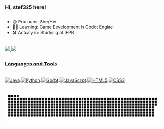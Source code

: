 ### Hi, stef325 here!
##
<!--
<div>
  <a href="" target="_blank"><img align="right" src="https://img.shields.io/badge/Discord-7289DA?style=for-the-badge&logo=discord&logoColor=white" target="_blank"></a> 
</div>-->

- 😄 Pronouns: She/Her
- 👩‍💻 Learning: Game Development in Godot Engine
- 🛠 Actualy in: Studying at IFPB

##
<!-- Github Stats ------------------------------------------------------------------------------------------------------------- -->
<div>
  <a href="https://github.com/stef325">
  <img height="145em" src="https://github-readme-stats.vercel.app/api?username=stef325&title_color=2069d6&text_color=193d91&bg_color=0a0d12&hide_border=true&border_radius=0&show_icons=true"/>
  <img height="145em" src="https://github-readme-stats.vercel.app/api/top-langs/?username=stef325&layout=compact&langs_count=7&text_color=193d91&bg_color=0a0d12&hide_border=true&border_radius=0"/>
</div>
<!-- -------------------------------------------------------------------------------------------------------------------------- -->
  
##
  ### Languages and Tools
<!-- Laguages and tools icons ------------------------------------------------------------------------------------------------- -->
<div style="display: inline_block"><br>
  <img align="center" alt="Java" height="40" width="40" src="https://cdn.jsdelivr.net/gh/devicons/devicon/icons/java/java-original.svg">
  <img align="center" alt="Python" height="40" width="40" src="https://cdn.jsdelivr.net/gh/devicons/devicon/icons/python/python-original.svg">
  <img align="center" alt="Godot" height="40" width="40" src="https://cdn.jsdelivr.net/gh/devicons/devicon/icons/godot/godot-original.svg">
  <img align="center" alt="JavaScript" height="40" width="40" src="https://cdn.jsdelivr.net/gh/devicons/devicon/icons/javascript/javascript-original.svg">
  <img align="center" alt="HTML5" height="40" width="40" src="https://cdn.jsdelivr.net/gh/devicons/devicon/icons/html5/html5-original.svg">
  <img align="center" alt="CSS3" height="40" width="40" src="https://cdn.jsdelivr.net/gh/devicons/devicon/icons/css3/css3-original.svg">
 <!--
  <img align="right" alt="Rafa-yoda" src="https://cdn.discordapp.com/attachments/795358919417397249/825430589581688872/hi.gif">
  <link rel="stylesheet" href="https://cdn.jsdelivr.net/gh/devicons/devicon@v2.13.0/devicon.min.css"> -->
  
</div>
<!-- -------------------------------------------------------------------------------------------------------------------------- -->

  
  
##
![Snake animation](https://github.com/stef325/stef325/blob/output/github-contribution-grid-snake.svg)
